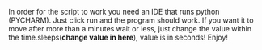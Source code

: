 In order for the script to work you need an IDE that runs python (PYCHARM). 
Just click run and the program should work. 
If you want it to move after more than a minutes wait or less, just change the value within the time.sleeps(**change value in here**), value is in seconds!
Enjoy!

